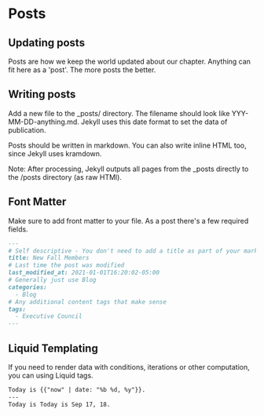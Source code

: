 # Posts

## Updating posts

Posts are how we keep the world updated about our chapter.
Anything can fit here as a 'post'. The more posts the better.

## Writing posts

Add a new file to the _posts/ directory. The filename should look like YYY-MM-DD-anything.md.
Jekyll uses this date format to set the data of publication.

Posts should be written in markdown. You can also write inline HTML too,
since Jekyll uses kramdown.

Note: After processing, Jekyll outputs all pages from the _posts directly
to the /posts directory (as raw HTMl).

## Font Matter

Make sure to add front matter to your file. As a post there's a few required fields.

```markdown
---
# Self descriptive - You don't need to add a title as part of your markdown content.
title: New Fall Members
# Last time the post was modified
last_modified_at: 2021-01-01T16:20:02-05:00
# Generally just use Blog
categories:
  - Blog
# Any additional content tags that make sense
tags:
  - Executive Council
---
```

## Liquid Templating

If you need to render data with conditions, iterations or other computation,
you can using Liquid tags.

```markdown
Today is {{"now" | date: "%b %d, %y"}}.
---
Today is Today is Sep 17, 18.
```
